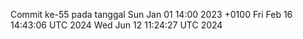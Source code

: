 Commit ke-55 pada tanggal Sun Jan 01 14:00 2023 +0100
Fri Feb 16 14:43:06 UTC 2024
Wed Jun 12 11:24:27 UTC 2024
